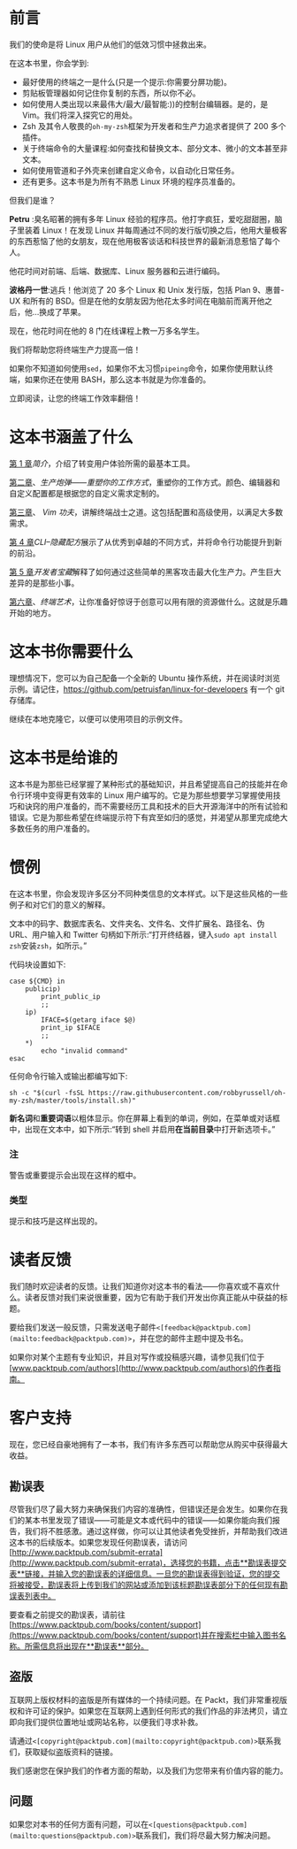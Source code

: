 # 前言

我们的使命是将 Linux 用户从他们的低效习惯中拯救出来。

在这本书里，你会学到:

*   最好使用的终端之一是什么(只是一个提示:你需要分屏功能)。
*   剪贴板管理器如何记住你复制的东西，所以你不必。
*   如何使用人类出现以来最伟大/最大/最智能:))的控制台编辑器。是的，是 Vim。我们将深入探究它的用处。
*   Zsh 及其令人敬畏的`oh-my-zsh`框架为开发者和生产力追求者提供了 200 多个插件。
*   关于终端命令的大量课程:如何查找和替换文本、部分文本、微小的文本甚至非文本。
*   如何使用管道和子外壳来创建自定义命令，以自动化日常任务。
*   还有更多。这本书是为所有不熟悉 Linux 环境的程序员准备的。

但我们是谁？

**Petru** :臭名昭著的拥有多年 Linux 经验的程序员。他打字疯狂，爱吃甜甜圈，脑子里装着 Linux！在发现 Linux 并每周通过不同的发行版切换之后，他用大量极客的东西惹恼了他的女朋友，现在他用极客谈话和科技世界的最新消息惹恼了每个人。

他花时间对前端、后端、数据库、Linux 服务器和云进行编码。

**波格丹一世**:逃兵！他浏览了 20 多个 Linux 和 Unix 发行版，包括 Plan 9、惠普-UX 和所有的 BSD。但是在他的女朋友因为他花太多时间在电脑前而离开他之后，他…换成了苹果。

现在，他花时间在他的 8 门在线课程上教一万多名学生。

我们将帮助您将终端生产力提高一倍！

如果你不知道如何使用`sed`，如果你不太习惯`pipeing`命令，如果你使用默认终端，如果你还在使用 BASH，那么这本书就是为你准备的。

立即阅读，让您的终端工作效率翻倍！

# 这本书涵盖了什么

[第 1 章](1.html "Chapter 1. Introduction")*简介*，介绍了转变用户体验所需的最基本工具。

[第二章](2.html "Chapter 2. Productive Shells – Reinvent the way you work")、*生产炮弹——重塑你的工作方式*，重塑你的工作方式。颜色、编辑器和自定义配置都是根据您的自定义需求定制的。

[第三章](3.html "Chapter 3. Vim kung fu")、 *Vim 功夫*，讲解终端战士之道。这包括配置和高级使用，以满足大多数需求。

[第 4 章](4.html "Chapter 4. CLI – The Hidden Recipe")*CLI–隐藏配方*展示了从优秀到卓越的不同方式，并将命令行功能提升到新的前沿。

[第 5 章](5.html "Chapter 5. Developers' Treasure")*开发者宝藏*解释了如何通过这些简单的黑客攻击最大化生产力。产生巨大差异的是那些小事。

[第六章](6.html "Chapter 6. Terminal Art")、*终端艺术*，让你准备好惊讶于创意可以用有限的资源做什么。这就是乐趣开始的地方。

# 这本书你需要什么

理想情况下，您可以为自己配备一个全新的 Ubuntu 操作系统，并在阅读时浏览示例。请记住，https://github.com/petruisfan/linux-for-developers 有一个 git 存储库。

继续在本地克隆它，以便可以使用项目的示例文件。

# 这本书是给谁的

这本书是为那些已经掌握了某种形式的基础知识，并且希望提高自己的技能并在命令行环境中变得更有效率的 Linux 用户编写的。它是为那些想要学习掌握使用技巧和诀窍的用户准备的，而不需要经历工具和技术的巨大开源海洋中的所有试验和错误。它是为那些希望在终端提示符下有宾至如归的感觉，并渴望从那里完成绝大多数任务的用户准备的。

# 惯例

在这本书里，你会发现许多区分不同种类信息的文本样式。以下是这些风格的一些例子和对它们的意义的解释。

文本中的码字、数据库表名、文件夹名、文件名、文件扩展名、路径名、伪 URL、用户输入和 Twitter 句柄如下所示:“打开终结器，键入`sudo apt install zsh`安装`zsh`，如所示。”

代码块设置如下:

```
case ${CMD} in
    publicip)
        print_public_ip
        ;;
    ip)
        IFACE=$(getarg iface $@)
        print_ip $IFACE
        ;;
    *)
        echo "invalid command"
esac
```

任何命令行输入或输出都编写如下:

```
sh -c "$(curl -fsSL https://raw.githubusercontent.com/robbyrussell/oh-my-zsh/master/tools/install.sh)"

```

**新名词**和**重要词语**以粗体显示。你在屏幕上看到的单词，例如，在菜单或对话框中，出现在文本中，如下所示:“转到 shell 并启用**在当前目录**中打开新选项卡。”

### 注

警告或重要提示会出现在这样的框中。

### 类型

提示和技巧是这样出现的。

# 读者反馈

我们随时欢迎读者的反馈。让我们知道你对这本书的看法——你喜欢或不喜欢什么。读者反馈对我们来说很重要，因为它有助于我们开发出你真正能从中获益的标题。

要给我们发送一般反馈，只需发送电子邮件`<[feedback@packtpub.com](mailto:feedback@packtpub.com)>`，并在您的邮件主题中提及书名。

如果你对某个主题有专业知识，并且对写作或投稿感兴趣，请参见我们位于[www.packtpub.com/authors](http://www.packtpub.com/authors)的作者指南。

# 客户支持

现在，您已经自豪地拥有了一本书，我们有许多东西可以帮助您从购买中获得最大收益。

## 勘误表

尽管我们尽了最大努力来确保我们内容的准确性，但错误还是会发生。如果你在我们的某本书里发现了错误——可能是文本或代码中的错误——如果你能向我们报告，我们将不胜感激。通过这样做，你可以让其他读者免受挫折，并帮助我们改进这本书的后续版本。如果您发现任何勘误表，请访问[http://www.packtpub.com/submit-errata](http://www.packtpub.com/submit-errata)，选择您的书籍，点击**勘误表提交表**链接，并输入您的勘误表的详细信息。一旦您的勘误表得到验证，您的提交将被接受，勘误表将上传到我们的网站或添加到该标题勘误表部分下的任何现有勘误表列表中。

要查看之前提交的勘误表，请前往[https://www.packtpub.com/books/content/support](https://www.packtpub.com/books/content/support)并在搜索栏中输入图书名称。所需信息将出现在**勘误表**部分。

## 盗版

互联网上版权材料的盗版是所有媒体的一个持续问题。在 Packt，我们非常重视版权和许可证的保护。如果您在互联网上遇到任何形式的我们作品的非法拷贝，请立即向我们提供位置地址或网站名称，以便我们寻求补救。

请通过`<[copyright@packtpub.com](mailto:copyright@packtpub.com)>`联系我们，获取疑似盗版资料的链接。

我们感谢您在保护我们的作者方面的帮助，以及我们为您带来有价值内容的能力。

## 问题

如果您对本书的任何方面有问题，可以在`<[questions@packtpub.com](mailto:questions@packtpub.com)>`联系我们，我们将尽最大努力解决问题。